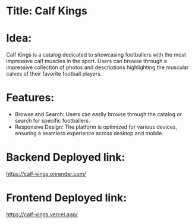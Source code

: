 # Title: Calf Kings

# Idea: 
Calf Kings is a catalog dedicated to showcasing footballers with the most impressive calf muscles in the sport. Users can browse through a impressive collection of photos and descriptions highlighting the muscular calves of their favorite football players. 

# Features: 
- Browse and Search: Users can easily browse through the catalog or search for specific footballers.
- Responsive Design: The platform is optimized for various devices, ensuring a seamless experience across desktop and mobile.

# Backend Deployed link: 
https://calf-kings.onrender.com/

# Frontend Deployed link: 
https://calf-kings.vercel.app/